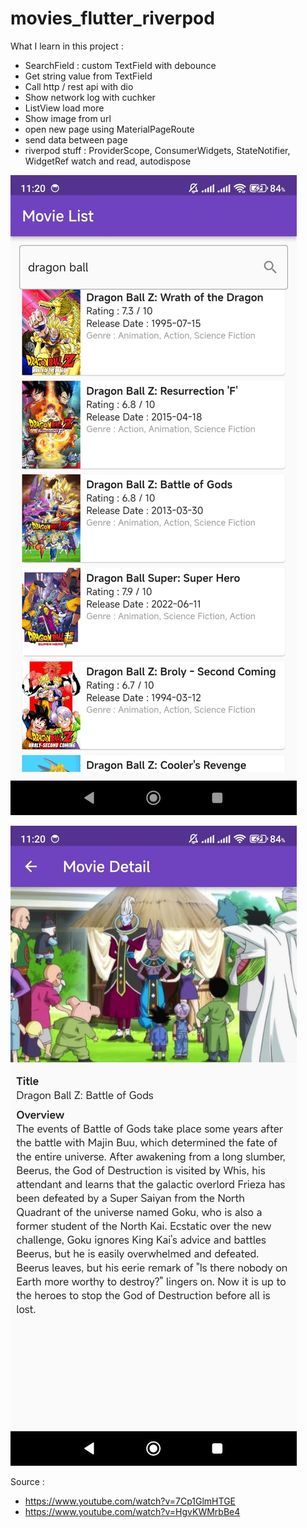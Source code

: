 # movies_flutter_riverpod

What I learn in this project :
- SearchField : custom TextField with debounce
- Get string value from TextField
- Call http / rest api with dio
- Show network log with cuchker
- ListView load more
- Show image from url
- open new page using MaterialPageRoute
- send data between page
- riverpod stuff : ProviderScope, ConsumerWidgets, StateNotifier, WidgetRef watch and read, autodispose

![](https://raw.githubusercontent.com/firdausmaulan/movies_flutter_riverpod/main/screenshot/movie-list.jpeg)

![](https://raw.githubusercontent.com/firdausmaulan/movies_flutter_riverpod/main/screenshot/movie-detail.jpeg)

Source :
- https://www.youtube.com/watch?v=7Cp1GlmHTGE
- https://www.youtube.com/watch?v=HgvKWMrbBe4
